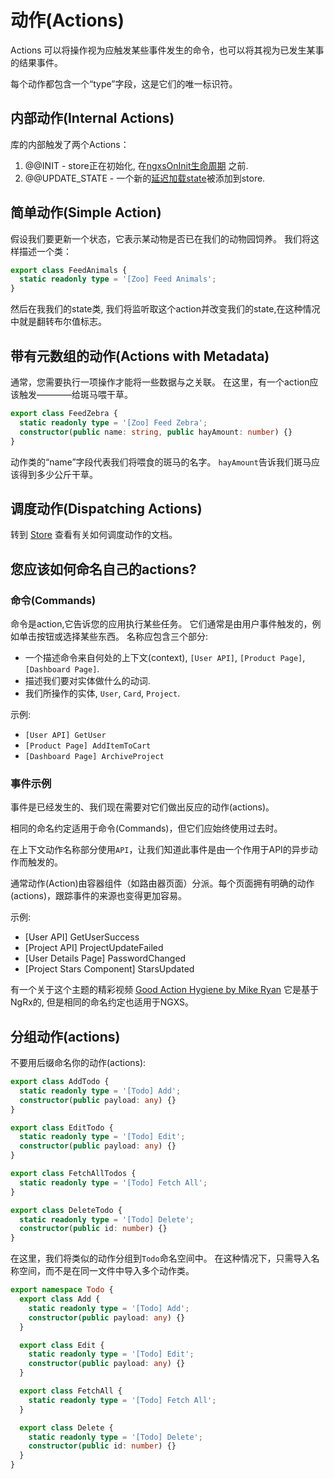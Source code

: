 # 动作(Actions)

Actions 可以将操作视为应触发某些事件发生的命令，也可以将其视为已发生某事的结果事件。

每个动作都包含一个“type”字段，这是它们的唯一标识符。

## 内部动作(Internal Actions)

库的内部触发了两个Actions：

1. @@INIT - store正在初始化, 在[ngxsOnInit生命周期](../advanced/life-cycle.md) 之前.
2. @@UPDATE\_STATE - 一个新的[延迟加载state](../advanced/lazy.md)被添加到store.

## 简单动作(Simple Action)

假设我们要更新一个状态，它表示某动物是否已在我们的动物园饲养。 我们将这样描述一个类：

```typescript
export class FeedAnimals {
  static readonly type = '[Zoo] Feed Animals';
}
```

然后在我我们的state类, 我们将监听取这个action并改变我们的state,在这种情况中就是翻转布尔值标志。

## 带有元数组的动作(Actions with Metadata)

通常，您需要执行一项操作才能将一些数据与之关联。 在这里，有一个action应该触发————给斑马喂干草。

```typescript
export class FeedZebra {
  static readonly type = '[Zoo] Feed Zebra';
  constructor(public name: string, public hayAmount: number) {}
}
```

动作类的“name”字段代表我们将喂食的斑马的名字。 `hayAmount`告诉我们斑马应该得到多少公斤干草。

## 调度动作\(Dispatching Actions\)

转到 [Store](store.md) 查看有关如何调度动作的文档。

## 您应该如何命名自己的actions?

### 命令\(Commands\)

命令是action,它告诉您的应用执行某些任务。 它们通常是由用户事件触发的，例如单击按钮或选择某些东西。 名称应包含三个部分:

* 一个描述命令来自何处的上下文\(context\), `[User API]`, `[Product Page]`, `[Dashboard Page]`.
* 描述我们要对实体做什么的动词.
* 我们所操作的实体, `User`, `Card`, `Project`.

示例:

* `[User API] GetUser`
* `[Product Page] AddItemToCart`
* `[Dashboard Page] ArchiveProject`

### 事件示例

事件是已经发生的、我们现在需要对它们做出反应的动作\(actions\)。

相同的命名约定适用于命令\(Commands\)，但它们应始终使用过去时。

在上下文动作名称部分使用`API`，让我们知道此事件是由一个作用于API的异步动作而触发的。

通常动作\(Action\)由容器组件（如路由器页面）分派。每个页面拥有明确的动作\(actions\)，跟踪事件的来源也变得更加容易。

示例:

* \[User API\] GetUserSuccess
* \[Project API\] ProjectUpdateFailed
* \[User Details Page\] PasswordChanged
* \[Project Stars Component\] StarsUpdated

有一个关于这个主题的精彩视频 [Good Action Hygiene by Mike Ryan](https://www.youtube.com/watch?v=JmnsEvoy-gY) 它是基于NgRx的, 但是相同的命名约定也适用于NGXS。

## 分组动作\(actions\)

不要用后缀命名你的动作\(actions\):

```typescript
export class AddTodo {
  static readonly type = '[Todo] Add';
  constructor(public payload: any) {}
}

export class EditTodo {
  static readonly type = '[Todo] Edit';
  constructor(public payload: any) {}
}

export class FetchAllTodos {
  static readonly type = '[Todo] Fetch All';
}

export class DeleteTodo {
  static readonly type = '[Todo] Delete';
  constructor(public id: number) {}
}
```

在这里，我们将类似的动作分组到`Todo`命名空间中。 在这种情况下，只需导入名称空间，而不是在同一文件中导入多个动作类。

```typescript
export namespace Todo {
  export class Add {
    static readonly type = '[Todo] Add';
    constructor(public payload: any) {}
  }

  export class Edit {
    static readonly type = '[Todo] Edit';
    constructor(public payload: any) {}
  }

  export class FetchAll {
    static readonly type = '[Todo] Fetch All';
  }

  export class Delete {
    static readonly type = '[Todo] Delete';
    constructor(public id: number) {}
  }
}
```

